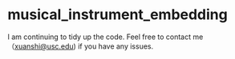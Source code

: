 # musical_instrument_embedding

I am continuing to tidy up the code. Feel free to contact me（<xuanshi@usc.edu>) if you have any issues.
